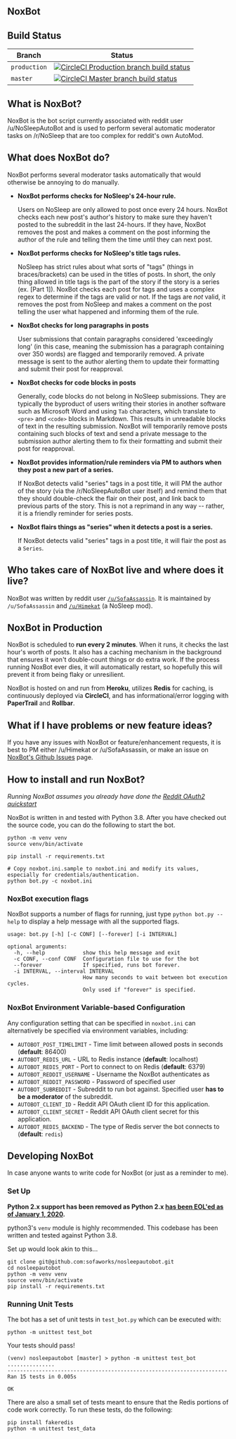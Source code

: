 ## NoxBot

## Build Status

| Branch | Status |
|--------|--------|
| `production` | [![CircleCI Production branch build status](https://circleci.com/gh/sofaworks/nosleepautobot/tree/production.svg?style=svg)](https://circleci.com/gh/sofaworks/nosleepautobot/tree/production) |
| `master` | [![CircleCI Master branch build status](https://circleci.com/gh/sofaworks/nosleepautobot/tree/master.svg?style=svg)](https://circleci.com/gh/sofaworks/nosleepautobot/tree/master) |

## What is NoxBot?

NoxBot is the bot script currently associated with reddit user /u/NoSleepAutoBot and is used to perform several automatic moderator tasks on /r/NoSleep that are too complex for reddit's own AutoMod.

## What does NoxBot do?

NoxBot performs several moderator tasks automatically that would otherwise be annoying to do manually.

* **NoxBot performs checks for NoSleep's 24-hour rule.**

   Users on NoSleep are only allowed to post once every 24 hours. NoxBot checks each new post's author's history to make sure they haven't posted to the subreddit in the last 24-hours. If they have, NoxBot removes the post and makes a comment on the post informing the author of the rule and telling them the time until they can next post.
* **NoxBot performs checks for NoSleep's title tags rules.**

  NoSleep has strict rules about what sorts of "tags" (things in braces/brackets) can be used in the titles of posts. In short, the only thing allowed in title tags is the part of the story if the story is a series (ex. [Part 1]). NoxBot checks each post for tags and uses a complex regex to determine if the tags are valid or not. If the tags are *not* valid, it removes the post from NoSleep and makes a comment on the post telling the user what happened and informing them of the rule.

* **NoxBot checks for long paragraphs in posts**

  User submissions that contain paragraphs considered 'exceedingly long' (in this case, meaning the submission has a paragraph containing over 350 words) are flagged and temporarily removed. A private message is sent to the author alerting them to update their formatting and submit their post for reapproval.

* **NoxBot checks for code blocks in posts**

  Generally, code blocks do not belong in NoSleep submissions. They are typically the byproduct of users writing their stories in another software such as Microsoft Word and using `Tab` characters, which translate to `<pre>` and `<code>` blocks in Markdown. This results in unreadable blocks of text in the resulting submission. NoxBot will temporarily remove posts containing such blocks of text and send a private message to the submission author alerting them to fix their formatting and submit their post for reapproval.

* **NoxBot provides information/rule reminders via PM to authors when they post a new part of a series.**

  If NoxBot detects valid "series" tags in a post title, it will PM the author of the story (via the /r/NoSleepAutoBot user itself) and remind them that they should double-check the flair on their post, and link back to previous parts of the story. This is not a reprimand in any way -- rather, it is a friendly reminder for series posts.

* **NoxBot flairs things as "series" when it detects a post is a series.**

  If NoxBot detects valid "series" tags in a post title, it will flair the post as a `Series`.

## Who takes care of NoxBot live and where does it live?

NoxBot was written by reddit user [`/u/SofaAssassin`](https://np.reddit.com/u/SofaAssassin). It is maintained by `/u/SofaAssassin` and [`/u/Himekat`](https://np.reddit.com/u/Himekat) (a NoSleep mod).

## NoxBot in Production

NoxBot is scheduled to **run every 2 minutes**. When it runs, it checks the last hour's worth of posts. It also has a caching mechanism in the background that ensures it won't double-count things or do extra work. If the process running NoxBot ever dies, it will automatically restart, so hopefully this will prevent it from being flaky or unresilient.

NoxBot is hosted on and run from **Heroku**, utilizes **Redis** for caching, is continuously deployed via **CircleCI**, and has informational/error logging with **PaperTrail** and **Rollbar**.

## What if I have problems or new feature ideas?

If you have any issues with NoxBot or feature/enhancement requests, it is best to PM either /u/Himekat or /u/SofaAssassin, or make an issue on [NoxBot's Github Issues](https://github.com/sofaworks/nosleepautobot/issues) page.

## How to install and run NoxBot?
_Running NoxBot assumes you already have done the [Reddit OAuth2 quickstart](https://github.com/reddit/reddit/wiki/OAuth2-Quick-Start-Example)_

NoxBot is written in and tested with Python 3.8. After you have checked out the source code, you can do the following to start the bot.

```
python -m venv venv
source venv/bin/activate

pip install -r requirements.txt

# Copy noxbot.ini.sample to noxbot.ini and modify its values, especially for credentials/authentication.
python bot.py -c noxbot.ini
```

### NoxBot execution flags

NoxBot supports a number of flags for running, just type `python bot.py --help` to display a help message with all the supported flags.

	usage: bot.py [-h] [-c CONF] [--forever] [-i INTERVAL]

	optional arguments:
	  -h, --help            show this help message and exit
	  -c CONF, --conf CONF  Configuration file to use for the bot
	  --forever             If specified, runs bot forever.
	  -i INTERVAL, --interval INTERVAL
	                        How many seconds to wait between bot execution cycles.
	                        Only used if "forever" is specified.

### NoxBot Environment Variable-based Configuration

Any configuration setting that can be specified in `noxbot.ini` can alternatively be specified via environment variables, including:

* `AUTOBOT_POST_TIMELIMIT` - Time limit between allowed posts in seconds (**default**: 86400)
* `AUTOBOT_REDIS_URL` - URL to Redis instance (**default**: localhost)
* `AUTOBOT_REDIS_PORT` - Port to connect to on Redis (**default**: 6379)
* `AUTOBOT_REDDIT_USERNAME` - Username the NoxBot authenticates as
* `AUTOBOT_REDDIT_PASSWORD` - Password of specified user
* `AUTOBOT_SUBREDDIT` - Subreddit to run bot against. Specified user **has to be a moderator** of the subreddit.
* `AUTOBOT_CLIENT_ID` - Reddit API OAuth client ID for this application.
* `AUTOBOT_CLIENT_SECRET` - Reddit API OAuth client secret for this application.
* `AUTOBOT_REDIS_BACKEND` - The type of Redis server the bot connects to (**default**: `redis`)

## Developing NoxBot

In case anyone wants to write code for NoxBot (or just as a reminder to me).

### Set Up

**Python 2.x support has been removed as Python 2.x [has been EOL'ed as of January 1, 2020](https://www.python.org/doc/sunset-python-2/).**

python3's `venv` module is highly recommended. This codebase has been written and tested against Python 3.8.

Set up would look akin to this...

```
git clone git@github.com:sofaworks/nosleepautobot.git
cd nosleepautobot
python -m venv venv
source venv/bin/activate
pip install -r requirements.txt
```

### Running Unit Tests

The bot has a set of unit tests in `test_bot.py` which can be executed with:

```
python -m unittest test_bot
```

Your tests should pass!

```
(venv) nosleepautobot [master] > python -m unittest test_bot
...............
----------------------------------------------------------------------
Ran 15 tests in 0.005s

OK
```

There are also a small set of tests meant to ensure that the Redis portions of code work correctly. To run these tests, do the following:

```
pip install fakeredis
python -m unittest test_data
```
